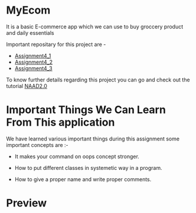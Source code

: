 # MyEcom

It is a basic E-commerce app which we can use to buy 
groccery product and daily essentials

Important repositary for this project are -

* [Assignment4_1](https://github.com/karanchhatwani1/MyEcom/tree/master/src/com/company/Assignment4_1)
* [Assignment4_2](https://github.com/karanchhatwani1/MyEcom/tree/master/src/com/company/Assignment4_2)
* [Assignment4_3](https://github.com/karanchhatwani1/MyEcom/tree/master/src/com/company/Assignment4_3)

To know further details regarding this project you can go and check out
the tutorial [NAAD2.0](https://youtube.com/playlist?list=PLMY-jYOisFilczfqkPVk_5napZFpRk3W0)

# Important Things We Can Learn From This application

We have learned various important things during this assignment
some important concepts are :-

* It makes your command on oops concept stronger.

* How to put different classes in systemetic way in a program.

* How to give a proper name and write proper comments.

# Preview 


